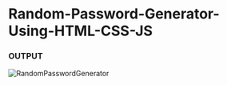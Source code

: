 # Random-Password-Generator-Using-HTML-CSS-JS


### OUTPUT
![RandomPasswordGenerator](https://github.com/saneep-pp/Random-Password-Generator-Using-HTML-CSS-JS/assets/61908137/51562636-718e-406a-acfd-b725ad4eef93)
